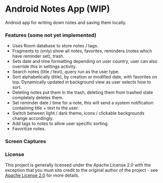 # Android Notes App (WIP)
Android app for writing down notes and saving them locally.

<strong><h3>Features</strong> (some not yet implemented)</h3>
- Uses Room database to store notes / tags.
- Fragments to (only) show all notes, favorites, reminders (notes which have reminder set), trash.
- Sets date and time formatting depending on user country, user can also override this in settings activity.
- Search notes (title / text), query run as the user type.
- Sort alphabetically (title), by creation or modified date, with favorites on top.
  Dynamically updated in background view as user selects how to sort.
- Deleting notes put them in the trash, deleting them from trashed state completely deletes them.
- Set reminder date / time for a note, this will send a system notification containing title + text to the user.
- Switch between light / dark theme, icons / clickable backgrounds change accordingly.
- Add tags to notes to allow user specific sorting.
- Favoritize notes.

<strong><h3>Screen Captures</h3></strong>


<strong><h3>License</h3></strong>
This project is generally licensed under the Apache License 2.0 with the exception that you must site credit to the original author of the project - see <a href="https://www.apache.org/licenses/LICENSE-2.0" target="_blank">Apache License 2.0</a> for more details.
